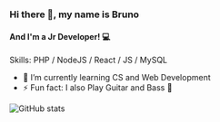### Hi there 👋, my name is Bruno
#### And I'm a Jr Developer! :computer:

Skills: PHP / NodeJS / React / JS / MySQL

- 🌱 I’m currently learning CS and Web Development 
- ⚡ Fun fact: I also Play Guitar and Bass :guitar: 

![GitHub stats](https://github-readme-stats.vercel.app/api?username=Bruends&theme=dark&show_icons=true)  
